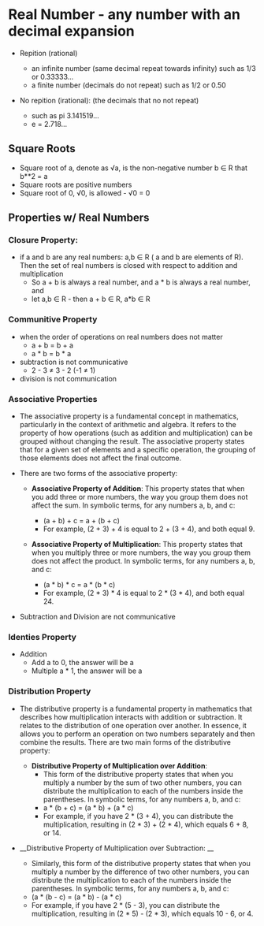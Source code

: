# Real Number - any number with an decimal expansion

- Repition (rational)
  - an infinite number (same decimal repeat towards infinity) such as 1/3 or 0.33333...
  - a finite number (decimals do not repeat) such as 1/2 or 0.50

- No repition (irational): (the decimals that no not repeat)
  - such as pi 3.141519...
  - e = 2.718...
 
## Square Roots

- Square root of a, denote as √a, is the non-negative number b ∈ R that b**2 = a
- Square roots are positive numbers
- Square root of 0, √0, is allowed - √0 = 0

## Properties w/ Real Numbers

###  __Closure Property__:
  - if a and b are any real numbers: a,b ∈ R ( a and b are elements of R). Then the set of real numbers is closed with respect to addition and multiplication
    - So a + b is always a real number, and a * b is always a real number, and
    - let a,b ∈ R - then a + b ∈ R, a*b ∈ R 

### Communitive Property
- when the order of operations on real numbers does not matter
  - a + b = b + a
  - a * b = b * a
- subtraction is not communicative
  -  2 - 3 ≠ 3 - 2  (-1 ≠ 1)
- division is not communication

### Associative Properties
 -  The associative property is a fundamental concept in mathematics, particularly in the context of arithmetic and algebra. It refers to the property of how operations (such as addition and multiplication) can be grouped without changing the result. The associative property states that for a given set of elements and a specific operation, the grouping of those elements does not affect the final outcome.

  - There are two forms of the associative property:

    - __Associative Property of Addition__: This property states that when you add three or more numbers, the way you group them does not affect the sum. In symbolic terms, for any numbers a, b, and c:
      - (a + b) + c = a + (b + c)
      - For example, (2 + 3) + 4 is equal to 2 + (3 + 4), and both equal 9.

    - __Associative Property of Multiplication__: This property states that when you multiply three or more numbers, the way you group them does not affect the product. In symbolic terms, for any numbers a, b, and c:

      - (a * b) * c = a * (b * c)
      - For example, (2 * 3) * 4 is equal to 2 * (3 * 4), and both equal 24.

- Subtraction and Division are not communicative  

### Identies Property
   - Addition
     - Add a to 0, the answer will be a
     - Multiple a * 1, the answer will be a  

### Distribution Property
- The distributive property is a fundamental property in mathematics that describes how multiplication interacts with addition or subtraction. It relates to the distribution of one operation over another. In essence, it allows you to perform an operation on two numbers separately and then combine the results. There are two main forms of the distributive property:

  - __Distributive Property of Multiplication over Addition__:
    - This form of the distributive property states that when you multiply a number by the sum of two other numbers, you can distribute the multiplication to each of the numbers inside the parentheses. In symbolic terms, for any numbers a, b, and c:
    - a * (b + c) = (a * b) + (a * c)
    - For example, if you have 2 * (3 + 4), you can distribute the multiplication, resulting in (2 * 3) + (2 * 4), which equals 6 + 8, or 14.

- __Distributive Property of Multiplication over Subtraction: __
  - Similarly, this form of the distributive property states that when you multiply a number by the difference of two other numbers, you can distribute the multiplication to each of the numbers inside the parentheses. In symbolic terms, for any numbers a, b, and c:
  - (a * (b - c) = (a * b) - (a * c)
  - For example, if you have 2 * (5 - 3), you can distribute the multiplication, resulting in (2 * 5) - (2 * 3), which equals 10 - 6, or 4. 